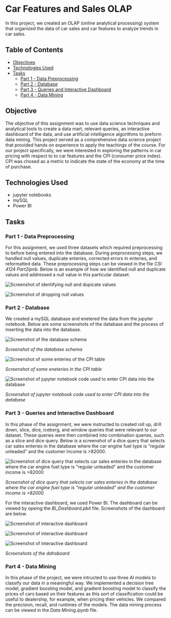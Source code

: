 # Car Features and Sales OLAP

In this project, we created an OLAP (online analytical processing) system that organized the data of car sales and car features to analyze trends in car sales.

## Table of Contents
- [Objectives](#objectives)
- [Technologies Used](#technologies-used)
- [Tasks](#tasks)
  - [Part 1 - Data Preprocessing](#part-1---data-preprocessing)
  - [Part 2 - Database](#part-2---database)
  - [Part 3 - Queries and Interactive Dashboard](#part-3---queries-and-interactive-dashboard)
  - [Part 4 - Data Mining](#part-4---data-mining)

## Objective

The objective of this assignment was to use data science techniques and analytical tools to create a data mart, relevant queries, an interactive dashboard of the data, and use artificial intelligence algorithms to preform data mining. This project served as a comprehensive data science project that provided hands on experience to apply the teachings of the course. For our project specifically, we were interested in exploring the patterns in car pricing with respect to to car features and the CPI (consumer price index). CPI was chosed as a metric to indicate the state of the economy at the time of purchase.

## Technologies Used

- jupyter notebooks
- mySQL
- Power BI

## Tasks

### Part 1 - Data Preprocessing

For this assignment, we used three datasets which required preprocessing to before being entered into the database. During preprocessing steps, we handled null values, duplicate enteries, corrected errors in enteries, and reformatted data. These preprocessing steps can be viewed in the file _CSI 4124 Part2ipnb_. Below is an example of how we identified null and duplicate values and addressed a null value in this particular dataset.

![Screenshot of identifying null and dupicate values](Screenshots/preprocessing_1.png)

![Screenshot of dropping null values](Screenshots/preprocessing_2.png)

### Part 2 - Database

We created a mySQL database and enetered the data from the jupyter notebook. Below are some screenshots of the database and the process of inserting the data into the database.

![Screenshot of the database schema](Screenshots/dbschema.png)

_Screenshot of the database schema_

![Screenshot of some enteries of the CPI table](Screenshots/CPI_table.png)

_Screenshot of some eneteries in the CPI table_

![Screenshot of jupyter notebook code used to enter CPI data into the database](Screenshots/entering_CPI.png)

_Screenshot of jupyter notebook code used to enter CPI data into the database_

### Part 3 - Queries and Interactive Dashboard

In this phase of the assignment, we were instructed to created roll up, drill down, slice, dice, iceberg, and window queries that were relevant to our dataset. These queries were then combined into combination queries, such as a slice and dice query. Below is a screenshot of a dice query that selects car sales enteries in the database where the car engine fuel type is "regular unleaded" and the customer income is >82000.

![Screenshot of dice query that selects car sales enteries in the database where the car engine fuel type is "regular unleaded" and the customer income is >82000](Screenshots/query_ex.png)

_Screenshot of dice query that selects car sales enteries in the database where the car engine fuel type is "regular unleaded" and the customer income is >82000_

For the interactive dashboard, we used Power BI. The dashboard can be viewed by opeing the _BI_Dashboard.pbit_ file. Screenshots of the dashboard are below.

![Screenshot of interactive dashboard](Screenshots/powerBI_1.png)

![Screenshot of interactive dashboard](Screenshots/powerBI_2.png)

![Screenshot of interactive dashboard](Screenshots/powerBI_3.png)

_Screenshots of the dahsboard_

### Part 4 - Data Mining

In this phase of the project, we were intructed to use three AI models to classify our data in a meaningful way. We implemented a decision tree model, gradient boosting model, and gradient boosting model to classify the prices of cars based on their features as this sort of classification could be useful to dealership, for example, when pricing their vehicles. We compared the precision, recall, and runtimes of the models. The data mining process can be viewed in the _Data Mining.ipynb_ file.
